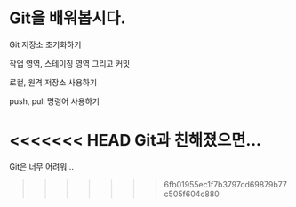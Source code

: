 # Git을 배워봅시다.

Git 저장소 초기화하기

작업 영역, 스테이징 영역 그리고 커밋

로컬, 원격 저장소 사용하기

push, pull 명령어 사용하기

<<<<<<< HEAD
Git과 친해졌으면...
=======
Git은 너무 어려워...
>>>>>>> 6fb01955ec1f7b3797cd69879b77c505f604c880
